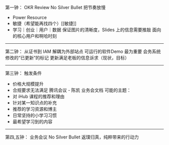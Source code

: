 第一钟：
OKR Review
No Silver Bullet 把节奏放慢
- Power Resource
- 敏捷（希望能再找四个）[[敏捷]]
- 学习｜创业｜用户｜数据
保证图片的清晰度，Slides 上的信息需要推敲
面向的核心用户和啊哈时刻

---
第二钟：
从证书到 IAM
解耦为外部站点
可运行的软件Demo 最为重要
会务系统修改的“已更新”的标记
更新满足老板的信息诉求（现状，目标）

---
第三钟：
触发条件
- 价格大规模提升
- 合规要求无法满足
腾讯会议 - 陈凯
业务会文档
可能的主题：
- 对 iHub 课程的推荐和理由
- 针对某一知识点的补充
- 推荐的学习资源和博主
- 日常坚持的小学习习惯 
- 最希望学习到的内容

---
第四,五钟：
业务会议
No Silver Bullet 返璞归真，纯粹带来的行动力
